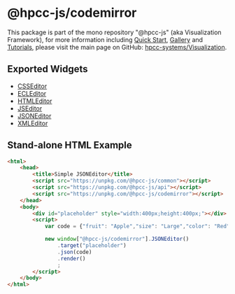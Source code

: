 # @hpcc-js/codemirror
This package is part of the mono repository "@hpcc-js" (aka Visualization Framework), for more information including [Quick Start](https://github.com/hpcc-systems/Visualization/wiki/Quick-Start), [Gallery](https://raw.githack.com/hpcc-systems/Visualization/master/demos/gallery/gallery.html) and [Tutorials](https://github.com/hpcc-systems/Visualization/wiki/Tutorials), please visit the main page on GitHub:  [hpcc-systems/Visualization](https://github.com/hpcc-systems/Visualization).

## Exported Widgets
* [CSSEditor](https://rawgit.com/hpcc-systems/Visualization/master/demos/gallery/playground.html?./samples/codemirror/CSSEditor.js)
* [ECLEditor](https://rawgit.com/hpcc-systems/Visualization/master/demos/gallery/playground.html?./samples/codemirror/ECLEditor.js)
* [HTMLEditor](https://rawgit.com/hpcc-systems/Visualization/master/demos/gallery/playground.html?./samples/codemirror/HTMLEditor.js)
* [JSEditor](https://rawgit.com/hpcc-systems/Visualization/master/demos/gallery/playground.html?./samples/codemirror/JSEditor.js)
* [JSONEditor](https://rawgit.com/hpcc-systems/Visualization/master/demos/gallery/playground.html?./samples/codemirror/JSONEditor.js)
* [XMLEditor](https://rawgit.com/hpcc-systems/Visualization/master/demos/gallery/playground.html?./samples/codemirror/XMLEditor.js)

## Stand-alone HTML Example
```html
<html>
    <head>
        <title>Simple JSONEditor</title>
        <script src="https://unpkg.com/@hpcc-js/common"></script>
        <script src="https://unpkg.com/@hpcc-js/api"></script>
        <script src="https://unpkg.com/@hpcc-js/codemirror"></script>
    </head>
    <body>
        <div id="placeholder" style="width:400px;height:400px;"></div>
        <script>
            var code = {"fruit": "Apple","size": "Large","color": "Red"};

            new window["@hpcc-js/codemirror"].JSONEditor()
                .target("placeholder")
                .json(code)
                .render()
                ;
        </script>
    </body>
</html>
```